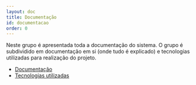 ```yaml
---
layout: doc
title: Documentação    
id: documentacao
order: 0
---
```



Neste grupo é apresentada toda a documentação do sistema.
O grupo é subdividido em documentação em si (onde tudo é explicado) e tecnologias utilizadas para realização do projeto.

- [Documentação](https://christianpieri.github.io/doc/docs/documentacao/documentacao.html) 
- [Tecnologias utilizadas](https://christianpieri.github.io/doc/docs/documentacao/tecnologias.html)

